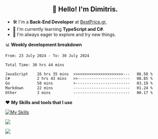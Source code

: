 <h2 align="center">👋 Hello! I'm Dimitris.</h2>

- 🛠 I'm a **Back-End Developer** at [BestPrice.gr](https://bestprice.gr),
- 🌱 I'm currently learning **TypeScript and C#**.
- 🧭 I'm always eager to explore and try new things.
  
📊 **Weekly development breakdown**

<!--START_SECTION:waka-->

```txt
From: 23 July 2024 - To: 30 July 2024

Total Time: 30 hrs 44 mins

JavaScript    26 hrs 35 mins  >>>>>>>>>>>>>>>>>>>>>>---   86.50 %
C#            2 hrs 43 mins   >>-----------------------   08.85 %
Go            58 mins         >------------------------   03.19 %
Markdown      22 mins         -------------------------   01.24 %
Other         3 mins          -------------------------   00.17 %
```

<!--END_SECTION:waka-->

❤️ **My Skills and tools that I use**

[![My Skills](https://skillicons.dev/icons?i=ts,js,html,css,nodejs,express,react,vite,tailwind,mongodb,postgres,jest,git,md,vscode,postman,figma,linux,bash,py,java,php&theme=light&perline=11)](https://skillicons.dev)


<a href="https://wakatime.com/@018db2c8-3e4e-4392-80be-2ef5619c010a"><img src="https://wakatime.com/badge/user/018db2c8-3e4e-4392-80be-2ef5619c010a.svg?style=plastic" /></a>

![](https://hit.yhype.me/github/profile?user_id=45003429)
